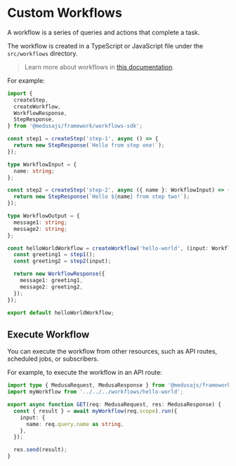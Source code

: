 # Custom Workflows

A workflow is a series of queries and actions that complete a task.

The workflow is created in a TypeScript or JavaScript file under the `src/workflows` directory.

> Learn more about workflows in [this documentation](https://docs.medusajs.com/learn/fundamentals/workflows).

For example:

```ts
import {
  createStep,
  createWorkflow,
  WorkflowResponse,
  StepResponse,
} from '@medusajs/framework/workflows-sdk';

const step1 = createStep('step-1', async () => {
  return new StepResponse(`Hello from step one!`);
});

type WorkflowInput = {
  name: string;
};

const step2 = createStep('step-2', async ({ name }: WorkflowInput) => {
  return new StepResponse(`Hello ${name} from step two!`);
});

type WorkflowOutput = {
  message1: string;
  message2: string;
};

const helloWorldWorkflow = createWorkflow('hello-world', (input: WorkflowInput) => {
  const greeting1 = step1();
  const greeting2 = step2(input);

  return new WorkflowResponse({
    message1: greeting1,
    message2: greeting2,
  });
});

export default helloWorldWorkflow;
```

## Execute Workflow

You can execute the workflow from other resources, such as API routes, scheduled jobs, or subscribers.

For example, to execute the workflow in an API route:

```ts
import type { MedusaRequest, MedusaResponse } from '@medusajs/framework';
import myWorkflow from '../../../workflows/hello-world';

export async function GET(req: MedusaRequest, res: MedusaResponse) {
  const { result } = await myWorkflow(req.scope).run({
    input: {
      name: req.query.name as string,
    },
  });

  res.send(result);
}
```
